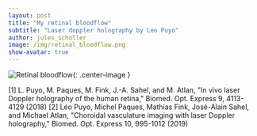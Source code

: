 ```yaml
---
layout: post
title: "My retinal bloodflow"
subtitle: "Laser doppler holography by Leo Puyo"
author: jules_scholler
image: /img/retinal_bloodflow.png
show-avatar: true
---
```




![Retinal bloodflow](../img/retinal_bloodflow.gif){: .center-image }


[1] L. Puyo, M. Paques, M. Fink, J.-A. Sahel, and M. Atlan, "In vivo laser Doppler holography of the human retina," Biomed. Opt. Express 9, 4113-4129 (2018)
[2] Léo Puyo, Michel Paques, Mathias Fink, José-Alain Sahel, and Michael Atlan, "Choroidal vasculature imaging with laser Doppler holography," Biomed. Opt. Express 10, 995-1012 (2019)
